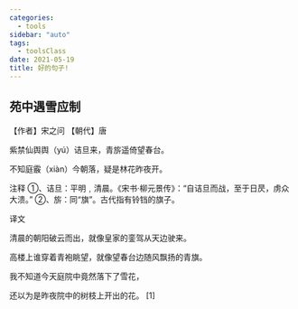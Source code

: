 ```yaml
---
categories:
  - tools
sidebar: "auto"
tags:
  - toolsClass
date: 2021-05-19
title: 好的句子!
---
```



## 苑中遇雪应制

【作者】宋之问 【朝代】唐

紫禁仙舆舆（yú）诘旦来，青旂遥倚望春台。

不知庭霰（xiàn）今朝落，疑是林花昨夜开。

注释
①、诘旦：平明﹐清晨。《宋书·柳元景传》：“自诘旦而战，至于日昃，虏众大溃。”
②、旂：同“旗”。古代指有铃铛的旗子。

译文

清晨的朝阳破云而出，就像皇家的銮驾从天边驶来。

高楼上谁穿着青袍眺望，就像望春台边随风飘扬的青旗。

我不知道今天庭院中竟然落下了雪花，

还以为是昨夜院中的树枝上开出的花。 [1] 
